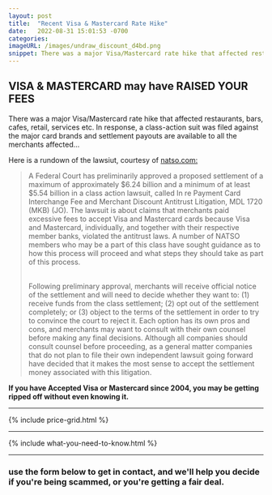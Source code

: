 ```yaml
---
layout: post
title:  "Recent Visa & Mastercard Rate Hike"
date:   2022-08-31 15:01:53 -0700
categories: 
imageURL: /images/undraw_discount_d4bd.png
snippet: There was a major Visa/Mastercard rate hike that affected restaurants, bars, cafes, retail, services etc. In response, a...
---
```


## VISA & MASTERCARD may have RAISED YOUR FEES

There was a major Visa/Mastercard rate hike that affected restaurants, bars, cafes, retail, services etc. In response, a class-action suit was filed against the major card brands and settlement payouts are available to all the merchants affected…

Here is a rundown of the lawsiut, courtesy of <a href="https://www.natso.com/topics/guidance-on-visa-mastercard-swipe-fee-class-action-settlement">natso.com:</a>

>A Federal Court has preliminarily approved a proposed settlement of a maximum of approximately $6.24 billion and a minimum of at least $5.54 billion in a class action lawsuit, called In re Payment Card Interchange Fee and Merchant Discount Antitrust Litigation, MDL 1720 (MKB) (JO). The lawsuit is about claims that merchants paid excessive fees to accept Visa and Mastercard cards because Visa and Mastercard, individually, and together with their respective member banks, violated the antitrust laws. A number of NATSO members who may be a part of this class have sought guidance as to how this process will proceed and what steps they should take as part of this process. 
> <br> <br>
>
>Following preliminary approval, merchants will receive official notice of the settlement and will need to decide whether they want to:  (1) receive funds from the class settlement; (2) opt out of the settlement completely; or (3) object to the terms of the settlement in order to try to convince the court to reject it.  Each option has its own pros and cons, and merchants may want to consult with their own counsel before making any final decisions. Although all companies should consult counsel before proceeding, as a general matter companies that do not plan to file their own independent lawsuit going forward have decided that it makes the most sense to accept the settlement money associated with this litigation. 


**If you have Accepted Visa or Mastercard since 2004, you may be getting ripped off without even knowing it.**

---

{% include price-grid.html %}

---

{% include what-you-need-to-know.html %}

---

### use the form below to get in contact, and we'll help you decide if you're being scammed, or you're getting a fair deal.